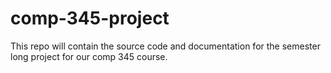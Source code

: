 # comp-345-project
This repo will contain the source code and documentation for the semester long project for our comp 345 course.
